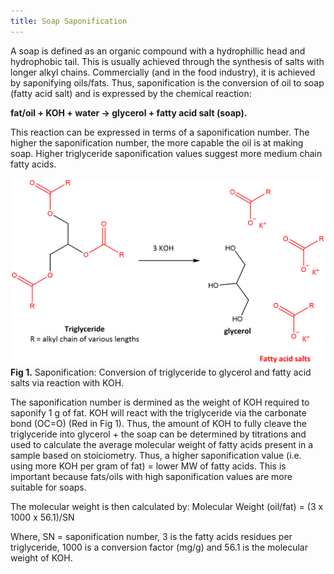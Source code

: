 ```yaml
---
title: Soap Saponification
---
```


A soap is defined as an organic compound with a hydrophillic head and hydrophobic tail. This is usually achieved through the synthesis of salts with longer alkyl chains. Commercially (and in the food industry), it is achieved by saponifying oils/fats. Thus, saponification is the conversion of oil to soap (fatty acid salt) and is expressed by the chemical reaction:  

**fat/oil + KOH + water → glycerol + fatty acid salt (soap).**

This reaction can be expressed in terms of a saponification number. The higher the saponification number, the more capable the oil is at making soap. Higher triglyceride saponification values suggest more medium chain fatty acids.

![saponification reaction](img/soap-sap.png)
**Fig 1.** Saponification: Conversion of triglyceride to glycerol and fatty acid salts via reaction with KOH.

The saponification number is dermined as the weight of KOH required to saponify 1 g of fat. KOH will react with the triglyceride via the carbonate bond (OC=O) (Red in Fig 1). Thus, the amount of KOH to fully cleave the triglyceride into glycerol + the soap can be determined by titrations and used to calculate the average molecular weight of fatty acids present in a sample based on stoiciometry. Thus, a higher saponification value (i.e. using more KOH per gram of fat) = lower MW of fatty acids. This is important because fats/oils with high saponification values are more suitable for soaps.  

The molecular weight is then calculated by: 
Molecular Weight (oil/fat) = (3 x 1000 x 56.1)/SN

Where, SN = saponification number, 3 is the fatty acids residues per triglyceride, 1000 is a conversion factor (mg/g) and 56.1 is the molecular weight of KOH.